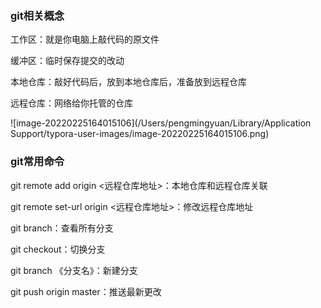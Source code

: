 ### git相关概念

工作区：就是你电脑上敲代码的原文件

缓冲区：临时保存提交的改动

本地仓库：敲好代码后，放到本地仓库后，准备放到远程仓库

远程仓库：网络给你托管的仓库

 ![image-20220225164015106](/Users/pengmingyuan/Library/Application Support/typora-user-images/image-20220225164015106.png)



### git常用命令

git remote add origin <远程仓库地址>：本地仓库和远程仓库关联

git remote set-url origin  <远程仓库地址>：修改远程仓库地址

git branch：查看所有分支

git checkout：切换分支

git branch 《分支名》：新建分支

git push origin master：推送最新更改
